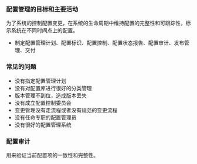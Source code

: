 ### 配置管理的目标和主要活动

为了系统的控制配置变更，在系统的生命周期中维持配置的完整性和可跟踪性，标示系统在不同时间点上的配置。
- 制定配置管理计划、配置标识、配置控制、配置状态报告、配置审计、发布管理、交付

### 常见的问题

- 没有指定配置管理计划
- 没有对配置库进行很好的分类管理
- 版本管理不到位，造成版本丢失
- 没有成立配置控制委员会
- 变更管理没有走流程或者没有规范的变更流程
- 没有任命专职的配置管理员
- 没有很好的配置管理系统

### 配置审计
用来验证当前配置项的一致性和完整性。